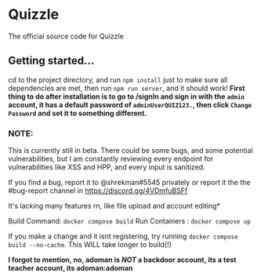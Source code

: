 # Quizzle
The official source code for Quizzle


## Getting started...
cd to the project directory, and run `npm install` just to make sure all dependencies are met, then run `npm run server`, and it should work!
**First thing to do after installation is to go to /signIn and sign in with the `admin` account, it has a default password of `adminUserQUIZ123.`, then click `Change Password` and set it to something different.**

### NOTE:
This is currently still in beta. There could be some bugs, and some potential vulnerabilities, but I am constantly reviewing every endpoint for vulnerabilities like XSS and HPP, and every input is sanitized.

If you find a bug, report it to @shrekman#5545 privately or report it the the #bug-report channel in https://discord.gg/4VDmfuBSFf

It's lacking many features rn, like file upload and account editing*

Build Command: `docker compose build`
Run Containers : `docker compose up`

If you make a change and it isnt registering, try running `docker compose build --no-cache`. This WILL take longer to build(!)

**I forgot to mention, no, adoman is *NOT* a backdoor account, its a test teacher account, its adoman:adoman**

